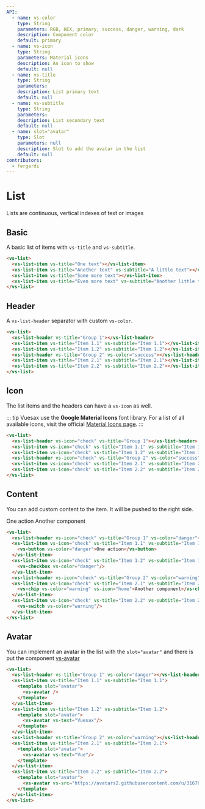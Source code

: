 ```yaml
---
API:
  - name: vs-color
    type: String
    parameters: RGB, HEX, primary, success, danger, warning, dark
    description: Component color
    default: primary
  - name: vs-icon
    type: String
    parameters: Material icons
    description: An icon to show
    default: null
  - name: vs-title
    type: String
    parameters:
    description: List primary text
    default: null
  - name: vs-subtitle
    type: String
    parameters:
    description: List secondary text
    default: null
  - name: slot="avatar"
    type: Slot
    parameters: null
    description: Slot to add the avatar in the list
    default: null
contributors:
  - fergardi
---
```


# List

<box header>

  Lists are continuous, vertical indexes of text or images

</box>

<box>

## Basic

A basic list of items with `vs-title` and `vs-subtitle`.

<vuecode md>
<div slot="demo">
  <vs-list>
    <vs-list-item vs-title="One text"></vs-list-item>
    <vs-list-item vs-title="Another text" vs-subtitle="A little text"></vs-list-item>
    <vs-list-item vs-title="Some more text"></vs-list-item>
    <vs-list-item vs-title="Even more text" vs-subtitle="Another little text"></vs-list-item>
  </vs-list>
</div>
<div slot="code">

```html
<vs-list>
  <vs-list-item vs-title="One text"></vs-list-item>
  <vs-list-item vs-title="Another text" vs-subtitle="A little text"></vs-list-item>
  <vs-list-item vs-title="Some more text"></vs-list-item>
  <vs-list-item vs-title="Even more text" vs-subtitle="Another little text"></vs-list-item>
</vs-list>
```

</div>
</vuecode>
</box>

<box>

## Header

A `vs-list-header` separator with custom `vs-color`.

<vuecode md>
<div slot="demo">
  <vs-list>
    <vs-list-header vs-title="Group 1"></vs-list-header>
    <vs-list-item vs-title="Item 1.1" vs-subtitle="Item 1.1"></vs-list-item>
    <vs-list-item vs-title="Item 1.2" vs-subtitle="Item 1.2"></vs-list-item>
    <vs-list-header vs-title="Group 2" vs-color="success"></vs-list-header>
    <vs-list-item vs-title="Item 2.1" vs-subtitle="Item 2.1"></vs-list-item>
    <vs-list-item vs-title="Item 2.2" vs-subtitle="Item 2.2"></vs-list-item>
  </vs-list>
</div>
<div slot="code">

```html
<vs-list>
  <vs-list-header vs-title="Group 1"></vs-list-header>
  <vs-list-item vs-title="Item 1.1" vs-subtitle="Item 1.1"></vs-list-item>
  <vs-list-item vs-title="Item 1.2" vs-subtitle="Item 1.2"></vs-list-item>
  <vs-list-header vs-title="Group 2" vs-color="success"></vs-list-header>
  <vs-list-item vs-title="Item 2.1" vs-subtitle="Item 2.1"></vs-list-item>
  <vs-list-item vs-title="Item 2.2" vs-subtitle="Item 2.2"></vs-list-item>
</vs-list>
```

</div>
</vuecode>
</box>

<box>

## Icon

The list items and the headers can have a `vs-icon` as well.

::: tip
Vuesax use the **Google Material Icons** font library. For a list of all available icons, visit the official [Material Icons page](https://material.io/icons/).
:::

<vuecode md>
<div slot="demo">
  <vs-list>
    <vs-list-header vs-icon="check" vs-title="Group 1"></vs-list-header>
    <vs-list-item vs-icon="check" vs-title="Item 1.1" vs-subtitle="Item 1.1"></vs-list-item>
    <vs-list-item vs-icon="check" vs-title="Item 1.2" vs-subtitle="Item 1.2"></vs-list-item>
    <vs-list-header vs-icon="check" vs-title="Group 2" vs-color="success"></vs-list-header>
    <vs-list-item vs-icon="check" vs-title="Item 2.1" vs-subtitle="Item 2.1"></vs-list-item>
    <vs-list-item vs-icon="check" vs-title="Item 2.2" vs-subtitle="Item 2.2"></vs-list-item>
  </vs-list>
</div>
<div slot="code">

```html
<vs-list>
  <vs-list-header vs-icon="check" vs-title="Group 1"></vs-list-header>
  <vs-list-item vs-icon="check" vs-title="Item 1.1" vs-subtitle="Item 1.1"></vs-list-item>
  <vs-list-item vs-icon="check" vs-title="Item 1.2" vs-subtitle="Item 1.2"></vs-list-item>
  <vs-list-header vs-icon="check" vs-title="Group 2" vs-color="success"></vs-list-header>
  <vs-list-item vs-icon="check" vs-title="Item 2.1" vs-subtitle="Item 2.1"></vs-list-item>
  <vs-list-item vs-icon="check" vs-title="Item 2.2" vs-subtitle="Item 2.2"></vs-list-item>
</vs-list>
```

</div>
</vuecode>
</box>

<box>

## Content

You can add custom content to the item. It will be pushed to the right side.

<vuecode md>
<div slot="demo">
  <vs-list>
    <vs-list-header vs-icon="check" vs-title="Group 1" vs-color="danger"></vs-list-header>
    <vs-list-item vs-icon="check" vs-title="Item 1.1" vs-subtitle="Item 1.1">
      <vs-button vs-color="danger">One action</vs-button>
    </vs-list-item>
    <vs-list-item vs-icon="check" vs-title="Item 1.2" vs-subtitle="Item 1.2">
      <vs-checkbox vs-color="danger"/>
    </vs-list-item>
    <vs-list-header vs-icon="check" vs-title="Group 2" vs-color="warning"></vs-list-header>
    <vs-list-item vs-icon="check" vs-title="Item 2.1" vs-subtitle="Item 2.1">
      <vs-chip vs-color="warning" vs-icon="home">Another component</vs-chip>
    </vs-list-item>
    <vs-list-item vs-icon="check" vs-title="Item 2.2" vs-subtitle="Item 2.2">
      <vs-switch vs-color="warning"/>
    </vs-list-item>
  </vs-list>
</div>
<div slot="code">

```html
<vs-list>
  <vs-list-header vs-icon="check" vs-title="Group 1" vs-color="danger"></vs-list-header>
  <vs-list-item vs-icon="check" vs-title="Item 1.1" vs-subtitle="Item 1.1">
    <vs-button vs-color="danger">One action</vs-button>
  </vs-list-item>
  <vs-list-item vs-icon="check" vs-title="Item 1.2" vs-subtitle="Item 1.2">
    <vs-checkbox vs-color="danger"/>
  </vs-list-item>
  <vs-list-header vs-icon="check" vs-title="Group 2" vs-color="warning"></vs-list-header>
  <vs-list-item vs-icon="check" vs-title="Item 2.1" vs-subtitle="Item 2.1">
    <vs-chip vs-color="warning" vs-icon="home">Another component</vs-chip>
  </vs-list-item>
  <vs-list-item vs-icon="check" vs-title="Item 2.2" vs-subtitle="Item 2.2">
    <vs-switch vs-color="warning"/>
  </vs-list-item>
</vs-list>
```

</div>
</vuecode>
</box>

<box>

## Avatar

You can implement an avatar in the list with the `slot="avatar"` and there is put the component [vs-avatar](/components/avatar.html)

<vuecode md>
<div slot="demo">
<vs-list>
  <vs-list-header vs-title="Group 1" vs-color="danger"></vs-list-header>
  <vs-list-item vs-title="Item 1.1" vs-subtitle="Item 1.1">
    <template slot="avatar">
      <vs-avatar />
    </template>
  </vs-list-item>
  <vs-list-item vs-title="Item 1.2" vs-subtitle="Item 1.2">
    <template slot="avatar">
      <vs-avatar vs-text="Vuesax"/>
    </template>
  </vs-list-item>
  <vs-list-header vs-title="Group 2" vs-color="warning"></vs-list-header>
  <vs-list-item vs-title="Item 2.1" vs-subtitle="Item 2.1">
    <template slot="avatar">
      <vs-avatar vs-text="Vue"/>
    </template>
  </vs-list-item>
  <vs-list-item vs-title="Item 2.2" vs-subtitle="Item 2.2">
    <template slot="avatar">
      <vs-avatar vs-src="https://avatars2.githubusercontent.com/u/31676496?s=460&v=4"/>
    </template>
  </vs-list-item>
</vs-list>
</div>
<div slot="code">

```html
<vs-list>
  <vs-list-header vs-title="Group 1" vs-color="danger"></vs-list-header>
  <vs-list-item vs-title="Item 1.1" vs-subtitle="Item 1.1">
    <template slot="avatar">
      <vs-avatar />
    </template>
  </vs-list-item>
  <vs-list-item vs-title="Item 1.2" vs-subtitle="Item 1.2">
    <template slot="avatar">
      <vs-avatar vs-text="Vuesax"/>
    </template>
  </vs-list-item>
  <vs-list-header vs-title="Group 2" vs-color="warning"></vs-list-header>
  <vs-list-item vs-title="Item 2.1" vs-subtitle="Item 2.1">
    <template slot="avatar">
      <vs-avatar vs-text="Vue"/>
    </template>
  </vs-list-item>
  <vs-list-item vs-title="Item 2.2" vs-subtitle="Item 2.2">
    <template slot="avatar">
      <vs-avatar vs-src="https://avatars2.githubusercontent.com/u/31676496?s=460&v=4"/>
    </template>
  </vs-list-item>
</vs-list>
```

</div>
</vuecode>
</box>
